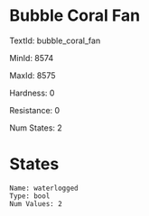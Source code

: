 # Bubble Coral Fan

TextId: bubble_coral_fan

MinId: 8574

MaxId: 8575

Hardness: 0

Resistance: 0


Num States: 2

# States
```
Name: waterlogged
Type: bool
Num Values: 2
```